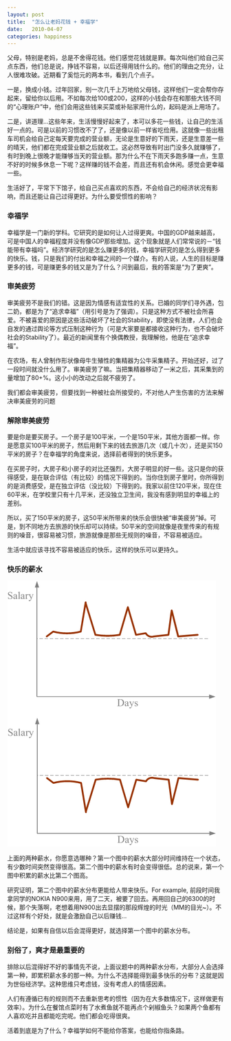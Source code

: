 ```yaml
---
layout: post
title:  "怎么让老妈花钱 + 幸福学"
date:   2010-04-07
categories: happiness
---
```



父母，特别是老妈，总是不舍得花钱。他们感觉花钱就是罪。每次叫他们给自己买点东西，他们总是说，挣钱不容易，以后还得用钱什么的。他们的理由之充分，让人很难攻破。近期看了奚恺元的两本书，看到几个点子。

一是，换成小钱。过年回家，别一次几千上万地给父母钱，这样他们一定会帮你存起来，留给你以后用。不如每次给100或200，这样的小钱会存在和那些大钱不同的“心理账户”中，他们会用这些钱来买菜或补贴家用什么的，起码是派上用场了。

二是，讲道理...这些年来，生活慢慢好起来了，本可以多花一些钱，让自己的生活好一点的。可是以前的习惯改不了了，还是像以前一样省吃俭用。这就像一些出租车司机会给自己定每天要完成的营业额，无论是生意好的下雨天，还是生意差一些的晴天，他们都在完成营业额之后就收工。这必然导致有时出门没多久就赚够了，有时到晚上很晚才能赚够当天的营业额。那为什么不在下雨天多跑多赚一点，生意不好的时候多休息一下呢？这样赚的钱不会差，而且还有机会休闲。感觉会更幸福一些。

生活好了，平常下下馆子，给自己买点喜欢的东西，不会给自己的经济状况有影响，而且还能让自己过得更好。为什么要受惯性的影响？
<h3>幸福学</h3>
幸福学是一门新的学科。它研究的是如何让人过得更爽。中国的GDP越来越高，可是中国人的幸福程度并没有像GDP那些增加。这个现象就是人们常常说的－“钱能带有幸福吗”。经济学研究的是怎么赚更多的钱，幸福学研究的是怎么得到更多的快乐。钱，只是我们的付出和幸福之间的一个媒介。有的人说，人生的目标是赚更多的钱，可是赚更多的钱又是为了什么？问到最后，我的答案是“为了更爽”。
<h3>审美疲劳</h3>
审美疲劳不是我们的错。这是因为情感有适宜性的关系。已婚的同学们寻外遇，包二奶，都是为了“追求幸福”（用引号是为了强调）。只是这种方式不被社会所喜爱。不被喜爱的原因是这些活动破坏了社会的Stability，即使没有法律，人们也会自发的通过舆论等方式压制这种行为（可是大家要是都接收这种行为，也不会破坏社会的Stability了）。最近的新闻里有个换偶教授，我理解他，他是在“追求幸福”。

在农场，有人曾制作形状像母牛生殖性的集精器为公牛采集精子。开始还好，过了一段时间就没什么用了。审美疲劳了嘛。当把集精器移动了一米之后，其采集到的量增加了80+%。这小小的改动之后就不疲劳了。

我们都会审美疲劳，但要找到一种被社会所接受的，不对他人产生伤害的方法来解决审美疲劳的问题
<h3>解除审美疲劳</h3>
要是你是要买房子。一个房子是100平米，一个是150平米，其他方面都一样。你是愿意买100平米的房子，然后用剩下来的钱去旅游几次（或几十次），还是买150平米的房子？在幸福学的角度来说，选择前者得到的快乐更多。

在买房子时，大房子和小房子的对比还强烈，大房子明显的好一些。这只是你的获得感受，是在联合评估（有比较）的情况下得到的。当你住到房子里时，你所得到的是消费感受，是在独立评估（没比较）下得到的。我家以前住120平米，现在住60平米，在学校里只有十几平米，还没独立卫生间，我没有感到明显的幸福上的差别。

所以，买了150平米的房子，这50平米所带来的快乐会很快被“审美疲劳”掉。可是，到不同地方去旅游的快乐却可以持续。50平米的空间就像是夜里传来的有规则的噪音，很容易被习惯，旅游就像是那些无规则的噪音，不容易被适应。

生活中就应该寻找不容易被适应的快乐，这样的快乐可以更持久。
<h3>快乐的薪水</h3>
<a href="../images/salary.png"><img class="alignnone size-full wp-image-128" title="salary" src="../images/salary.png" alt="" width="486" height="616" /></a>

上面的两种薪水，你愿意选哪种？第一个图中的薪水大部分时间维持在一个状态，有少数时间突然变得很高。第二个图中的薪水有时会变得很低。总的说来，第一个图中积累的薪水比第二个图高。

研究证明，第二个图中的薪水分布更能给人带来快乐。For example, 前段时间我拿同学的NOKIA N900来用，用了二天，被要了回去。再用回自己的6300的时候，那个失落啊，老想着用N900出去显摆的那段辉煌的时光（MM的目光~）。不过这样有个好处，就是会激励自己以后赚钱...

结论是，如果有自信以后会混得更好，就选择第一个图中的薪水分布。
<h3>别俗了，爽才是最重要的</h3>
排除以后混得好不好的事情先不说，上面议题中的两种薪水分布，大部分人会选择第一种，即累积薪水多的那一种。为什么不选择能得到最多快乐的分布？这就是因为世俗经济学。这种思维只考虑钱，没有考虑人的情感因素。

人们有遵循已有的规则而不去重新思考的惯性（因为在大多数情况下，这样做更有效率）。为什么在餐馆点菜时有了水煮鱼就不能再点个剁椒鱼头？如果两个鱼都有人喜欢吃并且都能吃完呢。他们都会吃得很爽。


活着到底是为了什么？幸福学如何不能给你答案，也能给你指条路。

